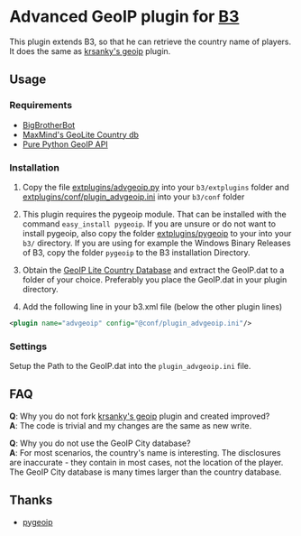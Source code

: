 Advanced GeoIP plugin for [B3](http://www.bigbrotherbot.net/ "BigBrotherBot")
=============================================================================
This plugin extends B3, so that he can retrieve the country name of players.
It does the same as [krsanky's geoip](https://github.com/krsanky/b3-geoip) plugin.


## Usage

### Requirements
- [BigBrotherBot](http://bigbrotherbot.net/)
- [MaxMind's GeoLite Country db](http://dev.maxmind.com/geoip/legacy/geolite)
- [Pure Python GeoIP API](https://github.com/appliedsec/pygeoip/)

### Installation
1. Copy the file [extplugins/advgeoip.py](extplugins/advgeoip.py) into your `b3/extplugins` folder and
[extplugins/conf/plugin_advgeoip.ini](extplugins/conf/plugin_advgeoip.ini) into your `b3/conf` folder

2. This plugin requires the pygeoip module. That can be installed with the command `easy_install pygeoip`.
  If you are unsure or do not want to install pygeoip, also copy the folder [extplugins/pygeoip](extplugins/pygeoip) to your into your `b3/` directory.
  If you are using for example the Windows Binary Releases of B3, copy the folder `pygeoip` to the B3 installation Directory.

3. Obtain the [GeoIP Lite Country Database](http://dev.maxmind.com/geoip/legacy/geolite) and extract the GeoIP.dat to a folder of your choice. Preferably you place the GeoIP.dat in your plugin directory.

4. Add the following line in your b3.xml file (below the other plugin lines)
```xml
<plugin name="advgeoip" config="@conf/plugin_advgeoip.ini"/>
```

### Settings
Setup the Path to the GeoIP.dat into the `plugin_advgeoip.ini` file.

## FAQ
**Q**: Why you do not fork [krsanky's geoip](https://github.com/krsanky/b3-geoip) plugin and created improved?  
**A**: The code is trivial and my changes are the same as new write.

**Q**: Why you do not use the GeoIP City database?  
**A**: For most scenarios, the country's name is interesting.
The disclosures are inaccurate - they contain in most cases, not the location of the player.
The GeoIP City database is many times larger than the country database.

## Thanks
- [pygeoip](https://github.com/appliedsec/pygeoip/)
